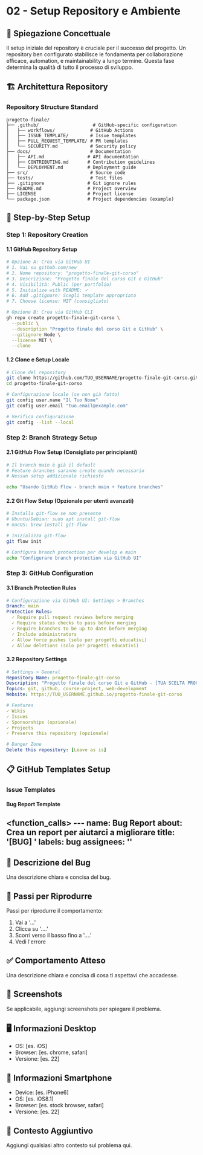 # 02 - Setup Repository e Ambiente

## 📖 Spiegazione Concettuale

Il setup iniziale del repository è cruciale per il successo del progetto. Un repository ben configurato stabilisce le fondamenta per collaborazione efficace, automation, e maintainability a lungo termine. Questa fase determina la qualità di tutto il processo di sviluppo.

## 🏗️ Architettura Repository

### Repository Structure Standard

```
progetto-finale/
├── .github/                    # GitHub-specific configuration
│   ├── workflows/             # GitHub Actions
│   ├── ISSUE_TEMPLATE/        # Issue templates
│   ├── PULL_REQUEST_TEMPLATE/ # PR templates
│   └── SECURITY.md            # Security policy
├── docs/                      # Documentation
│   ├── API.md                # API documentation
│   ├── CONTRIBUTING.md       # Contribution guidelines
│   └── DEPLOYMENT.md         # Deployment guide
├── src/                       # Source code
├── tests/                     # Test files
├── .gitignore                # Git ignore rules
├── README.md                 # Project overview
├── LICENSE                   # Project license
└── package.json              # Project dependencies (example)
```

## 🚀 Step-by-Step Setup

### Step 1: Repository Creation

#### 1.1 GitHub Repository Setup
```bash
# Opzione A: Crea via GitHub UI
# 1. Vai su github.com/new
# 2. Nome repository: "progetto-finale-git-corso"
# 3. Descrizione: "Progetto finale del corso Git e GitHub"
# 4. Visibilità: Public (per portfolio)
# 5. Initialize with README: ✓
# 6. Add .gitignore: Scegli template appropriato
# 7. Choose license: MIT (consigliato)

# Opzione B: Crea via GitHub CLI
gh repo create progetto-finale-git-corso \
  --public \
  --description "Progetto finale del corso Git e GitHub" \
  --gitignore Node \
  --license MIT \
  --clone
```

#### 1.2 Clone e Setup Locale
```bash
# Clone del repository
git clone https://github.com/TUO_USERNAME/progetto-finale-git-corso.git
cd progetto-finale-git-corso

# Configurazione locale (se non già fatto)
git config user.name "Il Tuo Nome"
git config user.email "tuo.email@example.com"

# Verifica configurazione
git config --list --local
```

### Step 2: Branch Strategy Setup

#### 2.1 GitHub Flow Setup (Consigliato per principianti)
```bash
# Il branch main è già il default
# Feature branches saranno create quando necessario
# Nessun setup addizionale richiesto

echo "Usando GitHub Flow - branch main + feature branches"
```

#### 2.2 Git Flow Setup (Opzionale per utenti avanzati)
```bash
# Installa git-flow se non presente
# Ubuntu/Debian: sudo apt install git-flow
# macOS: brew install git-flow

# Inizializza git-flow
git flow init

# Configura branch protection per develop e main
echo "Configurare branch protection via GitHub UI"
```

### Step 3: GitHub Configuration

#### 3.1 Branch Protection Rules
```yaml
# Configurazione via GitHub UI: Settings > Branches
Branch: main
Protection Rules:
  ✓ Require pull request reviews before merging
  ✓ Require status checks to pass before merging
  ✓ Require branches to be up to date before merging
  ✓ Include administrators
  ✓ Allow force pushes (solo per progetti educativi)
  ✓ Allow deletions (solo per progetti educativi)
```

#### 3.2 Repository Settings
```yaml
# Settings > General
Repository Name: progetto-finale-git-corso
Description: "Progetto finale del corso Git e GitHub - [TUA SCELTA PROGETTO]"
Topics: git, github, course-project, web-development
Website: https://TUO_USERNAME.github.io/progetto-finale-git-corso

# Features
✓ Wikis
✓ Issues  
✓ Sponsorships (opzionale)
✓ Projects
✓ Preserve this repository (opzionale)

# Danger Zone
Delete this repository: [Leave as is]
```

## 📋 GitHub Templates Setup

### Issue Templates

#### Bug Report Template
<function_calls>
<invoke name="create_file">
<parameter name="content">---
name: Bug Report
about: Crea un report per aiutarci a migliorare
title: '[BUG] '
labels: bug
assignees: ''
---

## 🐛 Descrizione del Bug
Una descrizione chiara e concisa del bug.

## 🔄 Passi per Riprodurre
Passi per riprodurre il comportamento:
1. Vai a '...'
2. Clicca su '....'
3. Scorri verso il basso fino a '....'
4. Vedi l'errore

## ✅ Comportamento Atteso
Una descrizione chiara e concisa di cosa ti aspettavi che accadesse.

## 📱 Screenshots
Se applicabile, aggiungi screenshots per spiegare il problema.

## 🖥️ Informazioni Desktop
- OS: [es. iOS]
- Browser: [es. chrome, safari]
- Versione: [es. 22]

## 📱 Informazioni Smartphone
- Device: [es. iPhone6]
- OS: [es. iOS8.1]
- Browser: [es. stock browser, safari]
- Versione: [es. 22]

## 📝 Contesto Aggiuntivo
Aggiungi qualsiasi altro contesto sul problema qui.
